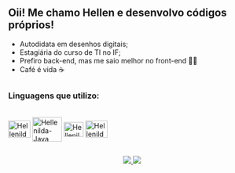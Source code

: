 ## Oii! Me chamo Hellen e desenvolvo códigos próprios!
- Autodidata em desenhos digitais;
- Estagiária do curso de TI no IF;
- Prefiro back-end, mas me saio melhor no front-end 🤷‍♀️
- Café é vida ☕️

##
### Linguagens que utilizo:
<br>
<div> 
  <img align="center" alt="Hellenilda-Py" height="35" width="45" src="https://cdn.jsdelivr.net/gh/devicons/devicon/icons/python/python-original.svg" />
  <img align="center" alt="Hellenilda-Java" height="50" width="60" src="https://cdn.jsdelivr.net/gh/devicons/devicon/icons/java/java-original.svg" />
  <img align="center" alt="Hellenilda-Js" height="30" width="40" src="https://cdn.jsdelivr.net/gh/devicons/devicon/icons/javascript/javascript-original.svg" />
  <img align="center" alt="Hellenilda-Sql" height="35" width="45" src="https://cdn.jsdelivr.net/gh/devicons/devicon/icons/microsoftsqlserver/microsoftsqlserver-plain.svg" />
</div>

##

<div align="center">
  <a href="https://github.com/Hellenilda">
    <img src="https://github-readme-stats-sigma-five.vercel.app/api?username=hellenilda&show_icons=true&theme=dracula&include_all_commits=true&count_private=true"/>
    <img src="https://github-readme-stats-sigma-five.vercel.app/api/top-langs/?username=hellenilda&theme=dracula&line_height=40&hide=css"/>
  </a>
</div>

##
